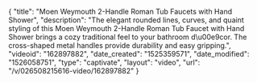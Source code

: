 {
    "title": "Moen Weymouth 2-Handle Roman Tub Faucets with Hand Shower",
    "description": "The elegant rounded lines, curves, and quaint styling of this Moen Weymouth 2-Handle Roman Tub Faucet with Hand Shower brings a cozy traditional feel to your bathroom d\u00e9cor. The cross-shaped metal handles provide durability and easy gripping.",
    "videoid": "162897882",
    "date_created": "1525359571",
    "date_modified": "1526058751",
    "type": "captivate",
    "layout": "video",
    "url": "\/v\/026508215616-video\/162897882"
}